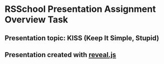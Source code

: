 # RSSchool Presentation Assignment Overview Task

## Presentation topic: KISS (Keep It Simple, Stupid)

## Presentation created with [reveal.js](https://revealjs.com)
